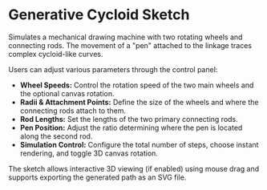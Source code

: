 # Generative Cycloid Sketch

Simulates a mechanical drawing machine with two rotating wheels and connecting rods. The movement of a "pen" attached to the linkage traces complex cycloid-like curves. 

Users can adjust various parameters through the control panel:

*   **Wheel Speeds:** Control the rotation speed of the two main wheels and the optional canvas rotation.
*   **Radii & Attachment Points:** Define the size of the wheels and where the connecting rods attach to them.
*   **Rod Lengths:** Set the lengths of the two primary connecting rods.
*   **Pen Position:** Adjust the ratio determining where the pen is located along the second rod.
*   **Simulation Control:** Configure the total number of steps, choose instant rendering, and toggle 3D canvas rotation.

The sketch allows interactive 3D viewing (if enabled) using mouse drag and supports exporting the generated path as an SVG file. 